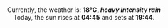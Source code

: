 <p  align="center"><br/>Currently, the weather is: <b> 18°C, <i>heavy intensity rain</i></b></br>Today, the sun rises at <b>04:45</b> and sets at <b>19:44</b>.</p>